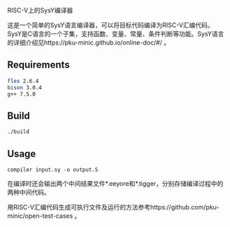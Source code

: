 RISC-V上的SysY编译器

这是一个简单的SysY语言编译器，可以将目标代码编译为RISC-V汇编代码。SysY是C语言的一个子集，支持函数、变量、常量、条件判断等功能。SysY语言的详细介绍见https://pku-minic.github.io/online-doc/#/ 。

## Requirements

```bash
flex 2.6.4
bison 3.0.4
g++ 7.5.0
```

## Build

```bash
./build
```

## Usage

```
compiler input.sy -o output.S
```

在编译时还会输出两个中间结果文件\*.eeyore和\*.tigger，分别存储编译过程中的两种中间代码。

用RISC-V汇编代码生成可执行文件及运行的方法参考https://github.com/pku-minic/open-test-cases 。